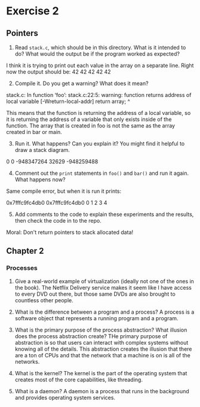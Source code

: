 # Exercise 2
## Pointers


1.  Read `stack.c`, which should be in this directory.  What is it
intended to do?  What would the output be if the program worked as
expected?

I think it is trying to print out each value in the array on a separate line. Right now the output should be:
42
42
42
42
42

2.  Compile it.  Do you get a warning?  What does it mean?

stack.c: In function ‘foo’:
stack.c:22:5: warning: function returns address of local variable [-Wreturn-local-addr]
     return array;
     ^

This means that the function is returning the address of a local variable, so it is returning the address of a variable that only exists inside of the function. The array that is created in foo is not the same as the array created in bar or main.

3.  Run it.  What happens?  Can you explain it?  You might find it
helpful to draw a stack diagram.

0
0
-948347264
32629
-948259488


4.  Comment out the `print` statements in `foo()` and `bar()` and run
it again.  What happens now?

Same compile error, but when it is run it prints:

0x7fffc9fc4db0
0x7fffc9fc4db0
0
1
2
3
4


5.  Add comments to the code to explain these experiments and the results,
then check the code in to the repo.

Moral: Don't return pointers to stack allocated data!


## Chapter 2


### Processes

1) Give a real-world example of virtualization (ideally not one of the ones in the book).
The Netflix Delivery service makes it seem like I have access to every DVD out there, but those same DVDs are also brought to countless other people.

2) What is the difference between a program and a process?
A process is a software object that represents a running program and a program.	

3) What is the primary purpose of the process abstraction?  What illusion does the process abstraction create?
THe primary purpose of abstraction is so that users can interact with complex systems without knowing all of the details. This abstraction creates the illusion that there are a ton of CPUs and that the network that a machine is on is all of the networks.

4) What is the kernel?
The kernel is the part of the operating system that creates most of the core capabilities, like threading.

5) What is a daemon?
A daemon is a process that runs in the background and provides operating system services.
